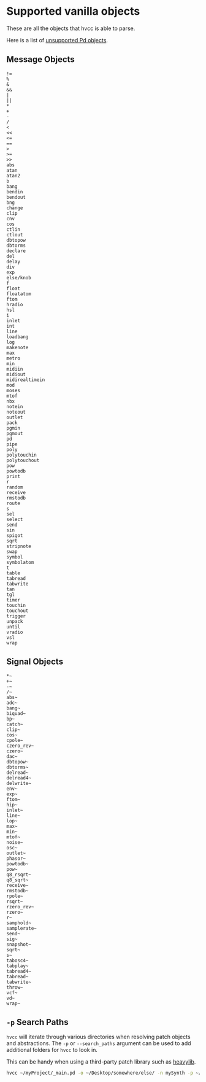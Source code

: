 # Supported vanilla objects

These are all the objects that hvcc is able to parse.

Here is a list of [unsupported Pd objects](10.unsupported_vanilla_objects.md).

## Message Objects

```list
!=
%
&
&&
|
||
*
+
-
/
<
<<
<=
==
>
>=
>>
abs
atan
atan2
b
bang
bendin
bendout
bng
change
clip
cnv
cos
ctlin
ctlout
dbtopow
dbtorms
declare
del
delay
div
exp
else/knob
f
float
floatatom
ftom
hradio
hsl
i
inlet
int
line
loadbang
log
makenote
max
metro
min
midiin
midiout
midirealtimein
mod
moses
mtof
nbx
notein
noteout
outlet
pack
pgmin
pgmout
pd
pipe
poly
polytouchin
polytouchout
pow
powtodb
print
r
random
receive
rmstodb
route
s
sel
select
send
sin
spigot
sqrt
stripnote
swap
symbol
symbolatom
t
table
tabread
tabwrite
tan
tgl
timer
touchin
touchout
trigger
unpack
until
vradio
vsl
wrap
```

## Signal Objects

```list
*~
+~
-~
/~
abs~
adc~
bang~
biquad~
bp~
catch~
clip~
cos~
cpole~
czero_rev~
czero~
dac~
dbtopow~
dbtorms~
delread~
delread4~
delwrite~
env~
exp~
ftom~
hip~
inlet~
line~
lop~
max~
min~
mtof~
noise~
osc~
outlet~
phasor~
powtodb~
pow~
q8_rsqrt~
q8_sqrt~
receive~
rmstodb~
rpole~
rsqrt~
rzero_rev~
rzero~
r~
samphold~
samplerate~
send~
sig~
snapshot~
sqrt~
s~
tabosc4~
tabplay~
tabread4~
tabread~
tabwrite~
throw~
vcf~
vd~
wrap~
```

## `-p` Search Paths

`hvcc` will iterate through various directories when resolving patch objects and abstractions. The `-p` or `--search_paths` argument can be used to add additional folders for `hvcc` to look in.

This can be handy when using a third-party patch library such as [heavylib](https://github.com/Wasted-Audio/heavylib).

```bash
hvcc ~/myProject/_main.pd -o ~/Desktop/somewhere/else/ -n mySynth -p ~/Workspace/Projects/Enzien/heavylib/ ~/Desktop/myLib/
```
